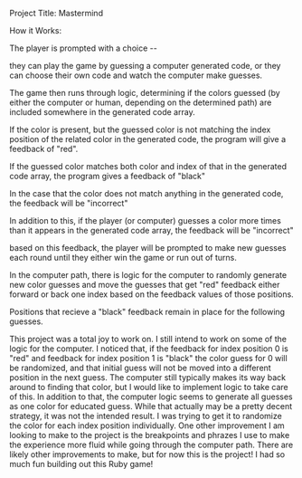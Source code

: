 Project Title: Mastermind 

How it Works:

The player is prompted with a choice -- 

they can play the game by guessing a computer generated code, 
or they can choose their own code and watch the computer make guesses. 

The game then runs through logic, determining if the colors guessed (by either the computer or human, depending on the determined path) are included somewhere in the generated code array. 

If the color is present, but the guessed color is not matching the index position of the related color in the generated code, the program will give a feedback of "red". 

If the guessed color matches both color and index of that in the generated code array, the program gives a feedback of "black" 

In the case that the color does not match anything in the generated code, the feedback will be "incorrect" 

In addition to this, if the player (or computer) guesses a color more times than it appears in the generated code array, the feedback will be "incorrect" 

based on this feedback, the player will be prompted to make new guesses each round until they either win the game or run out of turns. 

In the computer path, there is logic for the computer to randomly generate new color guesses and move the guesses that get "red" feedback either forward or back one index based on the feedback values of those positions. 

Positions that recieve a "black" feedback remain in place for the following guesses. 

This project was a total joy to work on. I still intend to work on some of the logic for the computer. I noticed that, if the feedback for index position 0 is "red" and feedback for index position 1 is "black" the color guess for 0 will be randomized, and that initial guess will not be moved into a different position in the next guess. The computer still typically makes its way back around to finding that color, but I would like to implement logic to take care of this. In addition to that, the computer logic seems to generate all guesses as one color for educated guess. While that actually may be a pretty decent strategy, it was not the intended result. I was trying to get it to randomize the color for each index position individually. One other improvement I am looking to make to the project is the breakpoints and phrazes I use to make the experience more fluid while going through the computer path. There are likely other improvements to make, but for now this is the project! I had so much fun building out this Ruby game! 